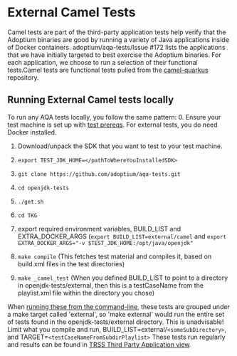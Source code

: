 # External Camel Tests
Camel tests are part of the third-party application tests help verify that the Adoptium binaries are good by running a variety of Java applications inside of Docker containers. adoptium/aqa-tests/Issue #172 lists the applications that we have initially targeted to best exercise the Adoptium binaries. For each application, we choose to run a selection of their functional tests.Camel tests are functional tests pulled from the [camel-quarkus](https://github.com/apache/camel-quarkus.git) repository.

## Running External Camel tests locally
To run any AQA tests locally, you follow the same pattern:
0. Ensure your test machine is set up with [test prereqs](https://github.com/adoptium/aqa-tests/blob/master/doc/Prerequisites.md). For external tests, you do need Docker installed.

1. Download/unpack the SDK that you want to test to your test machine.

2. `export TEST_JDK_HOME=</pathToWhereYouInstalledSDK>`
3. `git clone https://github.com/adoptium/aqa-tests.git`
4. `cd openjdk-tests`
5. `./get.sh`
6. `cd TKG`
7. export required environment variables, BUILD_LIST and EXTRA_DOCKER_ARGS (`export BUILD_LIST=external/camel` and `export EXTRA_DOCKER_ARGS="-v $TEST_JDK_HOME:/opt/java/openjdk"`
8. `make compile` (This fetches test material and compiles it, based on build.xml files in the test directories)
9. `make _camel_test` (When you defined BUILD_LIST to point to a directory in openjdk-tests/external, then this is a testCaseName from the playlist.xml file within the directory you chose)

When [running these from the command-line](https://github.com/adoptium/aqa-tests/blob/master/doc/userGuide.md#local-testing-via-make-targets-on-the-commandline), these tests are grouped under a make target called 'external', so 'make external' would run the entire set of tests found in the openjdk-tests/external directory. This is unadvisable! Limit what you compile and run, BUILD_LIST=external/`<someSubDirectory>`, and TARGET=`<testCaseNameFromSubdirPlaylist>`
These tests run regularly and results can be found in [TRSS Third Party Application view](https://trss.adoptopenjdk.net/ThirdPartyAppView).
